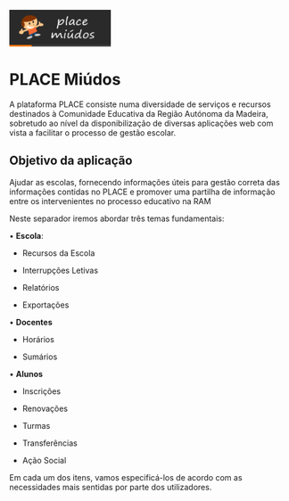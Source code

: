 ﻿
![Placemiudos](../images/PlaceMiudos/Alunos/placemiudos.PNG)

# **PLACE Miúdos**                     


A plataforma PLACE consiste numa diversidade de serviços e recursos destinados à Comunidade Educativa da Região Autónoma da Madeira, sobretudo ao nível da disponibilização de diversas aplicações web com vista a facilitar o processo de gestão escolar. 





## Objetivo da aplicação

Ajudar as escolas, fornecendo informações úteis para gestão correta das informações contidas no PLACE e promover uma partilha de informação entre os intervenientes no processo educativo na RAM

Neste separador iremos abordar três temas fundamentais:

•  **Escola**:

  - Recursos da Escola

  - Interrupções Letivas

  - Relatórios

  - Exportações



• **Docentes**

  - Horários

  - Sumários 



•  **Alunos**

  - Inscrições

  - Renovações

  - Turmas

  - Transferências

  - Ação Social


Em cada um dos itens, vamos especificá-los de acordo com as necessidades mais sentidas por parte dos utilizadores.

